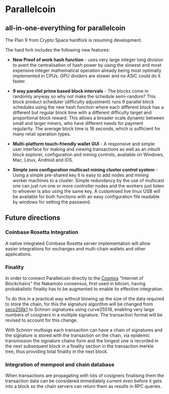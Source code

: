 # Parallelcoin

## all-in-one-everything for parallelcoin

The Plan 9 from Crypto Space hardfork is resuming development.

The hard fork includes the following new features:

- **New Proof of work hash function** - uses very large integer long 
  division to avert the centralisation of hash power by using
  the slowest and most expensive integer mathematical operation
  already being most optimally implemented in CPUs. GPU dividers
  are slower and no ASIC could do it faster.
  
- **9 way parallel prime based block intervals** - The blocks come
  in randomly anyway so why not make the schedule semi-random?
  This block product scheduler (difficulty adjustment) runs 9
  parallel block schedules using the new hash function where each
  different block has a different but regular block time with a
  different difficulty target and proportional block reward. 
  This allows a broader scale dynamic between small and larger 
  miners, who have different needs for payment regularity.
  The average block time is 18 seconds, which is sufficient
  for many retail operation types.
  
- **Multi-platform touch-friendly wallet GUI** - A responsive and 
  simple user interface for making and viewing transactions
  as well as an inbuilt block explorer, configuration and mining
  controls, available on Windows, Mac, Linux, Android and iOS.
  
- **Simple zero configuration multicast mining cluster control 
  system** - Using a simple pre-shared key it is easy to add nodes 
  and mining worker machines to a cluster. Simple redundancy by
  the use of multicast one can just run one or more controller
  nodes and the workers just listen to whoever is also using the
  same key. A customised live linux USB will be available for 
  both functions with an easy configuration file readable by
  windows for setting the password.
  
## Future directions

### Coinbase Rosetta Integration

A native integrated Coinbase Rosetta server implementation will
allow easier integrations for exchanges and multi-chain wallets
and other applications.

### Finality

In order to connect Parallelcoin directly to the 
[Cosmos](https://cosmos.network/) "Internet of Blockchains" 
the Nakamoto consensus, first used in bitcoin, having
probabalistic finality has to be augmented to enable its 
effective integration.

To do this in a practical way without blowing up the size of the
data required to store the chain, for this the signature algorithm
will be changed from 
[secp256k1](https://www.cryptoglobe.com/latest/2018/07/bitcoins-schnorr-upgrade-could-be-the-most-significant-change-since-segwit/)
to Schnorr signatures using curve25519, enabling very large numbers of 
cosigners in a multiple signature. The transaction format will be
revised to account for this change.

With Schnorr multisigs each transaction can have a chain of signatures and
the signature is stored with the transaction on the chain, via epidemic
transmission the signature chains form and the longest one is recorded in the
next subsequent block in a finality section in the transaction merkle tree,
thus providing total finality in the next block.

### Integration of mempool and chain database

When transactions are propagating with lots of cosigners finalising them
the transaction data can be considered immediately current even before it
gets into a block so the chain servers can return them as results in
RPC queries.
